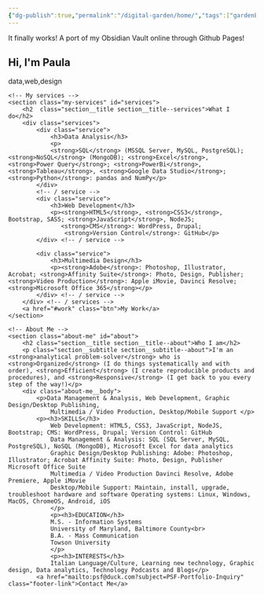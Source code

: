 ```yaml
---
{"dg-publish":true,"permalink":"/digital-garden/home/","tags":["gardenEntry"],"noteIcon":"","created":"2024-02-17 15:34","updated":"2024-02-17 15:34"}
---
```


It finally works! A port of my Obsidian Vault online through Github Pages!

<body>
<!-- Introduction -->
    <section class="intro" id="home">
        <h1 class="section__title section__title--intro">
            Hi, I'm <strong>Paula</strong>
        </h1>
        <p class="section__subtitle section__subtitle--intro">data,web,design</p> 
    </section>

    <!-- My services -->
    <section class="my-services" id="services">
        <h2  class="section__title section__title--services">What I do</h2>
        <div class="services">
            <div class="service">
                <h3>Data Analysis</h3>
                <p>
                <strong>SQL</strong> (MSSQL Server, MySQL, PostgreSQL); <strong>NoSQL</strong> (MongoDB); <strong>Excel</strong>, <strong>Power Query</strong>; <strong>PowerBi</strong>, <strong>Tableau</strong>, <strong>Google Data Studio</strong>; <strong>Python</strong>: pandas and NumPy</p>
            </div>
            <!-- / service -->
            <div class="service">
                <h3>Web Development</h3>
                <p><strong>HTML5</strong>, <strong>CSS3</strong>, Bootstrap, SASS; <strong>JavaScript</strong>, NodeJS;
                   <strong>CMS</strong>: WordPress, Drupal;
                    <strong>Version Control</strong>: GitHub</p>
            </div> <!-- / service -->
            
            <div class="service">
                <h3>Multimedia Design</h3>
                <p><strong>Adobe</strong>: Photoshop, Illustrator, Acrobat; <strong>Affinity Suite</strong>: Photo, Design, Publisher; <strong>Video Production</strong>: Apple iMovie, Davinci Resolve; <strong>Microsoft Office 365</strong></p>
            </div> <!-- / service -->         
        </div> <!-- / services -->
        <a href="#work" class="btn">My Work</a>
    </section>

    <!-- About Me -->
    <section class="about-me" id="about">
        <h2 class="section__title section__title--about">Who I am</h2>
        <p class="section__subtitle section__subtitle--about">I'm an <strong>analytical problem-solver</strong> who is <strong>Organized</strong> (I do things systematically and with order), <strong>Efficient</strong> (I create reproducible products and procedures), and <strong>Responsive</strong> (I get back to you every step of the way!)</p>
        <div class="about-me__body">
            <p>Data Management & Analysis, Web Development, Graphic Design/Desktop Publishing,
                Multimedia / Video Production, Desktop/Mobile Support </p>
            <p><h3>SKILLS</h3>
                Web Development: HTML5, CSS3, JavaScript, NodeJS, Bootstrap; CMS: WordPress, Drupal; Version Control: GitHub
                Data Management & Analysis: SQL (SQL Server, MySQL, PostgreSQL), NoSQL (MongoDB), Microsoft Excel for data analytics
                Graphic Design/Desktop Publishing: Adobe: Photoshop, Illustrator; Acrobat Affinity Suite: Photo, Design, Publisher Microsoft Office Suite
                Multimedia / Video Production Davinci Resolve, Adobe Premiere, Apple iMovie
                Desktop/Mobile Support: Maintain, install, upgrade, troubleshoot hardware and software Operating systems: Linux, Windows, MacOS, ChromeOS, Android, iOS
                </p>
                <p><h3>EDUCATION</h3>
                M.S. - Information Systems
                University of Maryland, Baltimore County<br>
                B.A. - Mass Communication
                Towson University
                </p>
                <p><h3>INTERESTS</h3>
                Italian Language/Culture, Learning new technology, Graphic design, Data analytics, Technology Podcasts and Blogs</p>
            <a href="mailto:psf@duck.com?subject=PSF-Portfolio-Inquiry" class="footer-link">Contact Me</a>